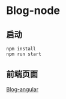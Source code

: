 # Blog-node

## 启动

```shell
npm install
npm run start
```

## 前端页面
[Blog-angular](https://github.com/OriginRing/blog-angular)
